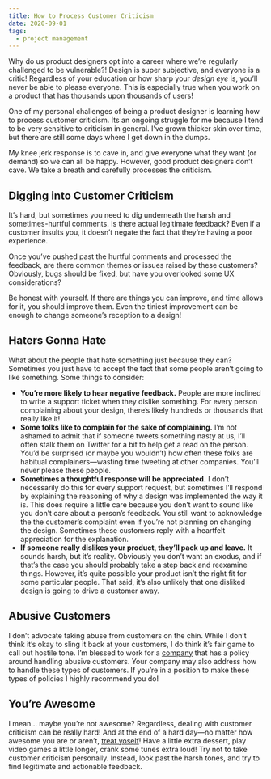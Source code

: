 ```yaml
---
title: How to Process Customer Criticism
date: 2020-09-01
tags:
  - project management
---
```


Why do us product designers opt into a career where we’re regularly challenged to be vulnerable?! Design is super subjective, and everyone is a critic! Regardless of your education or how sharp your _design eye_ is, you’ll never be able to please everyone. This is especially true when you work on a product that has thousands upon thousands of users!

One of my personal challenges of being a product designer is learning how to process customer criticism. Its an ongoing struggle for me because I tend to be very sensitive to criticism in general. I’ve grown thicker skin over time, but there are still some days where I get down in the dumps.

My knee jerk response is to cave in, and give everyone what they want (or demand) so we can all be happy. However, good product designers don’t cave. We take a breath and carefully processes the criticism.

## Digging into Customer Criticism

It’s hard, but sometimes you need to dig underneath the harsh and sometimes-hurtful comments. Is there actual legitimate feedback? Even if a customer insults you, it doesn’t negate the fact that they’re having a poor experience.

Once you’ve pushed past the hurtful comments and processed the feedback, are there common themes or issues raised by these customers? Obviously, bugs should be fixed, but have you overlooked some UX considerations?

Be honest with yourself. If there are things you can improve, and time allows for it, you should improve them. Even the tiniest improvement can be enough to change someone’s reception to a design!

## Haters Gonna Hate

What about the people that hate something just because they can? Sometimes you just have to accept the fact that some people aren’t going to like something. Some things to consider:

* **You’re more likely to hear negative feedback.** People are more inclined to write a support ticket when they dislike something. For every person complaining about your design, there’s likely hundreds or thousands that really like it!
* **Some folks like to complain for the sake of complaining.** I’m not ashamed to admit that if someone tweets something nasty at us, I’ll often stalk them on Twitter for a bit to help get a read on the person. You’d be surprised (or maybe you wouldn’t) how often these folks are habitual complainers—wasting time tweeting at other companies. You’ll never please these people.
* **Sometimes a thoughtful response will be appreciated.** I don’t necessarily do this for every support request, but sometimes I’ll respond by explaining the reasoning of why a design was implemented the way it is. This does require a little care because you don’t want to sound like you don’t care about a person’s feedback. You still want to acknowledge the the customer’s complaint even if you’re not planning on changing the design. Sometimes these customers reply with a heartfelt appreciation for the explanation.
* **If someone really dislikes your product, they’ll pack up and leave.** It sounds harsh, but it’s reality. Obviously you don’t want an exodus, and if that’s the case you should probably take a step back and reexamine things. However, it’s quite possible your product isn’t the right fit for some particular people. That said, it’s also unlikely that one disliked design is going to drive a customer away.

## Abusive Customers

I don’t advocate taking abuse from customers on the chin. While I don’t think it’s okay to sling it back at your customers, I do think it’s fair game to call out hostile tone. I’m blessed to work for a [company](https://www.getharvest.com) that has a policy around handling abusive customers. Your company may also address how to handle these types of customers. If you’re in a position to make these types of policies I highly recommend you do!

## You’re Awesome

I mean… maybe you’re not awesome? Regardless, dealing with customer criticism can be really hard! And at the end of a hard day—no matter how awesome you are or aren’t, [treat yoself](https://media.giphy.com/media/13jJIY0llDdip2/giphy.gif)! Have a little extra dessert, play video games a little longer, crank some tunes extra loud! Try not to take customer criticism personally. Instead, look past the harsh tones, and try to find legitimate and actionable feedback.
